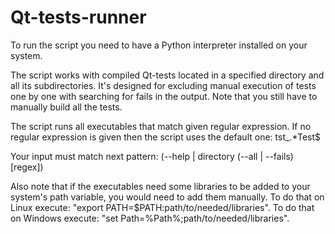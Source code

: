 Qt-tests-runner
==============

To run the script you need to have a Python interpreter installed on your system.

The script works with compiled Qt-tests located in a specified directory and all its subdirectories.
It's designed for excluding manual execution of tests one by one with searching for fails in the output.
Note that you still have to manually build all the tests.

The script runs all executables that match given regular expression.
If no regular expression is given then the script uses the default one: tst_.*Test$

Your input must match next pattern: (--help | directory (--all | --fails) [regex])

Also note that if the executables need some libraries to be added to your system's path variable, you would need to add them manually.
To do that on Linux execute: "export PATH=$PATH:path/to/needed/libraries".
To do that on Windows execute: "set Path=%Path%;path/to/needed/libraries".